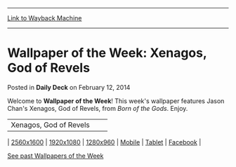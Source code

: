 
---
[Link to Wayback Machine](https://web.archive.org/web/20220707101410/https://magic.wizards.com/en/articles/archive/daily-deck/wallpaper-week-xenagos-god-revels-2014-02-11)

[_metadata_:description]:- "Welcome to Wallpaper of the Week! This week's wallpaper features Jason Chan's Xenagos, God of Revels, from Born of the Gods. Enjoy. 2560x1600 1920x1080 1280x960 Mobile Tablet Facebook See past Wallpapers of the Week"
[_metadata_:generator]:- "Drupal 7 (http://drupal.org)"
[_metadata_:node]:- "207851"
[_metadata_:path_date]:- "2014-02-11"
[_metadata_:publish_date]:- "2014-02-12"
[_metadata_:source]:- "div-main-content"
[_metadata_:title]:- "Wallpaper of the Week: Xenagos, God of Revels"
[_metadata_:wayback_capture_timestamp]:- "2022-07-07 10:14:10"
[_metadata_:wayback_raw_url]:- "https://web.archive.org/web/20220707101410id_/https://magic.wizards.com/en/articles/archive/daily-deck/wallpaper-week-xenagos-god-revels-2014-02-11"
[_metadata_:wayback_url]:- "https://magic.wizards.com/en/articles/archive/daily-deck/wallpaper-week-xenagos-god-revels-2014-02-11"
---


Wallpaper of the Week: Xenagos, God of Revels
=============================================



 Posted in **Daily Deck**
 on February 12, 2014 










Welcome to **Wallpaper of the Week**! This week's wallpaper features Jason Chan's Xenagos, God of Revels, from *Born of the Gods*. Enjoy. 

  


|  |  |  |
| --- | --- | --- |
| Xenagos, God of Revels |  |  |

| [2560x1600](http://media.wizards.com/images/magic/daily/wallpapers/Wallpaper_BNG_04_Chan_BNG_2560x1600.jpg)  | [1920x1080](http://media.wizards.com/images/magic/daily/wallpapers/Wallpaper_BNG_04_Chan_BNG_1920x1080.jpg)  | [1280x960](http://media.wizards.com/images/magic/daily/wallpapers/Wallpaper_BNG_04_Chan_BNG_1280x960.jpg)  | [Mobile](http://media.wizards.com/images/magic/daily/wallpapers/Wallpaper_BNG_04_Chan_BNG_iPhone.jpg)  | [Tablet](http://media.wizards.com/images/magic/daily/wallpapers/Wallpaper_BNG_04_Chan_BNG_iPad.jpg)  | [Facebook](http://media.wizards.com/images/magic/daily/wallpapers/Wallpaper_BNG_04_Chan_BNG_Facebook.jpg)  |
  
[See past Wallpapers of the Week](/Magic/Magazine/Downloads.aspx?x=mtg/daily/downloads/wallpapers)





